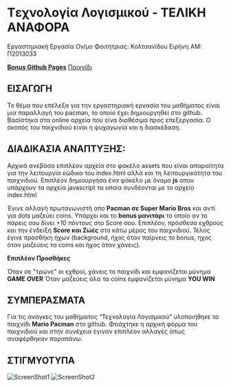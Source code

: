 # Tεχνολογία Λογισμικού - ΤΕΛΙΚΗ ΑΝΑΦΟΡΑ

Εργαστηριακή Εργασία
Ον/μο Φοιτήτριας: Κολτσανίδου Ειρήνη
ΑΜ: Π2013033

[**Bonus Github Pages**](https://eiriniklt.github.io/slate/)
[Παιχνίδι](https://eiriniklt.github.io/pacman/index.html)

 ## ΕΙΣΑΓΩΓΗ
 
Το θέμα που επέλεξα για την εργαστηριακή εργασία του μαθήματος είναι μια παραλλαγή του pacman, το οποίο έχει δημιουργηθεί στο github. Βασίστηκα στα online αρχεία που είνα διαθέσιμα προς επεξεργασία. Ο σκοπός του παιχνιδιού είναι η ψυχαγωγία και η διασκέδαση.

## ΔΙΑΔΙΚΑΣΙΑ ΑΝΑΠΤΥΞΗΣ:

Αρχικά ανεβάσα επιπλέον αρχεία στο φακέλο assets που είναι απαραίτητα για την λειτουργία κώδικα του index.html αλλά και τη λειτουργικότητα του παιχνιδιού. Επιπλέον δημιουργήσα ένα φάκελο με όνομα **js** οπου υπάρχουν τα αρχεία javascript τα οποία συνδέονται με το αρχείο index.html

Έγινε αλλαγή πρωταγωνιστή απο **Pacman σε Super Mario Bros** και αντί για dots μαζεύει coins. Υπάρχει και το **bonus μανιτάρι** το οποίο αν το πάρεις σου δίνει +10 πόντους στο Score σου. 
Επιπλέον, πρόσθεσα εχθρούς και την ένδειξη **Score και Ζωές** στο κάτω μέρος του παιχνιδιού. Τέλος έγινε προσθήκη ήχων (background, ήχος όταν παίρνεις το bonus, ηχος όταν μαζεύεις τα coins και ήχος όταν χάνεις).
 
**Επιπλέον Προσθήκες**

Όταν σε "τρώνε" οι εχθροί, χάνεις το παιχνίδι και εμφανίζεται μύνημα **GAME OVER**
Όταν μαζεύεις όλα τα coins εμφανίζεται μύνημα **YOU WIN**


## ΣΥΜΠΕΡΑΣΜΑΤΑ

Για τις ανάγκες του μαθήματος “Τεχνολογία Λογισμικού” υλοποιήθηκε το παιχνίδι **Mario Pacman** στο github. 
Φτιάχτηκε η αρχική φόρμα του παιχνιδιού και στην συνέχεια έγιναν επιπλέον αλλαγές όπως αναφέρθηκαν παραπάνω.

## ΣΤΙΓΜΥΟΤΥΠΑ

![ScreenShot1](https://raw.githubusercontent.com/eiriniklt/pacman/gh-pages/assets/win.png)
![ScreenShot2](https://raw.githubusercontent.com/eiriniklt/pacman/gh-pages/assets/gameover.png)
